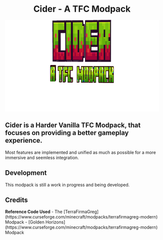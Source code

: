 <div align="center">
<h1>Cider - A TFC Modpack</h1>
<a href="https://github.com/Lxshhr/Cider">
<img src="https://github.com/Lxshhr/Cider/blob/main/.github/images/cider_title.png" alt="Logo" height="300"/>
</a>
</div>

<h2> Cider is a Harder Vanilla TFC Modpack, that focuses on providing a better gameplay experience.</h2>
Most features are implemented and unified as much as possible for a more immersive and seemless integration.

<h2>Development</h2>
This modpack is still a work in progress and being developed.

<h2>Credits</h2>
<b>Reference Code Used</b>
- The [TerraFirmaGreg](https://www.curseforge.com/minecraft/modpacks/terrafirmagreg-modern) Modpack
- [Golden Horizons](https://www.curseforge.com/minecraft/modpacks/terrafirmagreg-modern) Modpack